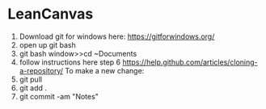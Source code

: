 # LeanCanvas
1. Download git for windows here: https://gitforwindows.org/
2. open up git bash
3. git bash window>>cd ~Documents
4. follow instructions here step 6 https://help.github.com/articles/cloning-a-repository/
To make a new change:
5. git pull
6. git add .
7. git commit -am "Notes"
